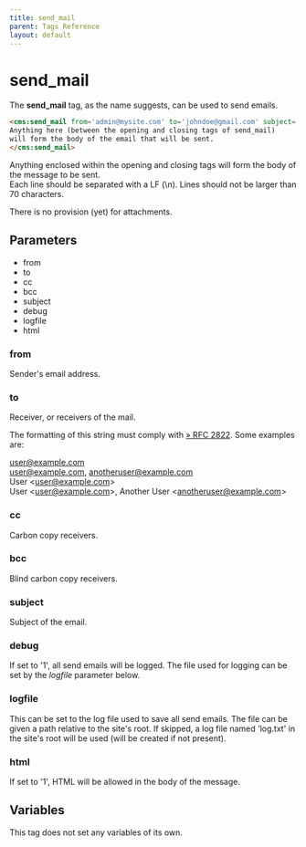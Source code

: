 ```yaml
---
title: send_mail
parent: Tags Reference
layout: default
---
```


# send_mail

The **send\_mail** tag, as the name suggests, can be used to send emails.

```html
<cms:send_mail from='admin@mysite.com' to='johndoe@gmail.com' subject='Feedback from your site'>
Anything here (between the opening and closing tags of send_mail)
will form the body of the email that will be sent.
</cms:send_mail>
```

Anything enclosed within the opening and closing tags will form the body of the message to be sent.<br/>
Each line should be separated with a LF (\\n). Lines should not be larger than 70 characters.

<p class="notice">There is no provision (yet) for attachments.</p>

## Parameters

*   from
*   to
*   cc
*   bcc
*   subject
*   debug
*   logfile
*   html

### from

Sender's email address.

### to

Receiver, or receivers of the mail.

The formatting of this string must comply with [» RFC 2822](http://www.faqs.org/rfcs/rfc2822). Some examples are:

user@example.com<br/>
user@example.com, anotheruser@example.com<br/>
User &lt;user@example.com&gt;<br/>
User &lt;user@example.com&gt;, Another User &lt;anotheruser@example.com&gt;

### cc

Carbon copy receivers.

### bcc

Blind carbon copy receivers.

### subject

Subject of the email.

### debug

If set to '1', all send emails will be logged. The file used for logging can be set by the _logfile_ parameter below.

### logfile

This can be set to the log file used to save all send emails. The file can be given a path relative to the site's root. If skipped, a log file named 'log.txt' in the site's root will be used (will be created if not present).

### html

If set to '1', HTML will be allowed in the body of the message.

## Variables

This tag does not set any variables of its own.
